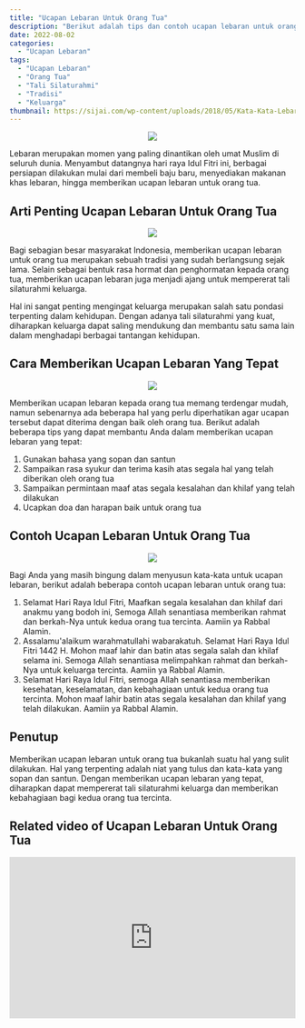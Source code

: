 ```yaml
---
title: "Ucapan Lebaran Untuk Orang Tua"
description: "Berikut adalah tips dan contoh ucapan lebaran untuk orang tua yang dapat membantu Anda dalam menyampaikan pesan dengan tepat dan tulus."
date: 2022-08-02
categories:
  - "Ucapan Lebaran"
tags:
  - "Ucapan Lebaran"
  - "Orang Tua"
  - "Tali Silaturahmi"
  - "Tradisi"
  - "Keluarga"
thumbnail: https://sijai.com/wp-content/uploads/2018/05/Kata-Kata-Lebaran-800x450.jpg
---
```


<center><img src="https://sijai.com/wp-content/uploads/2018/05/Kata-Kata-Lebaran-800x450.jpg" /></center>

<p>Lebaran merupakan momen yang paling dinantikan oleh umat Muslim di seluruh dunia. Menyambut datangnya hari raya Idul Fitri ini, berbagai persiapan dilakukan mulai dari membeli baju baru, menyediakan makanan khas lebaran, hingga memberikan ucapan lebaran untuk orang tua.</p>

<h2>Arti Penting Ucapan Lebaran Untuk Orang Tua</h2>

<center><img src="https://www.wartasolo.com/wp-content/uploads/2017/06/Gambar-Ucapan-Minta-Maaf-Lebaran-Untuk-Orang-Tua-635x325.jpg" /></center>

<p>Bagi sebagian besar masyarakat Indonesia, memberikan ucapan lebaran untuk orang tua merupakan sebuah tradisi yang sudah berlangsung sejak lama. Selain sebagai bentuk rasa hormat dan penghormatan kepada orang tua, memberikan ucapan lebaran juga menjadi ajang untuk mempererat tali silaturahmi keluarga.</p>

<p>Hal ini sangat penting mengingat keluarga merupakan salah satu pondasi terpenting dalam kehidupan. Dengan adanya tali silaturahmi yang kuat, diharapkan keluarga dapat saling mendukung dan membantu satu sama lain dalam menghadapi berbagai tantangan kehidupan.</p>

<h2>Cara Memberikan Ucapan Lebaran Yang Tepat</h2>

<center><img src="https://i1.wp.com/balubu.com/wp-content/uploads/2018/03/ucapan-idul-fitri-untuk-orang-tua.jpg?resize=815.5%2C510&ssl=1" /></center>

<p>Memberikan ucapan lebaran kepada orang tua memang terdengar mudah, namun sebenarnya ada beberapa hal yang perlu diperhatikan agar ucapan tersebut dapat diterima dengan baik oleh orang tua. Berikut adalah beberapa tips yang dapat membantu Anda dalam memberikan ucapan lebaran yang tepat:</p>

<ol>
  <li>Gunakan bahasa yang sopan dan santun</li>
  <li>Sampaikan rasa syukur dan terima kasih atas segala hal yang telah diberikan oleh orang tua</li>
  <li>Sampaikan permintaan maaf atas segala kesalahan dan khilaf yang telah dilakukan</li>
  <li>Ucapkan doa dan harapan baik untuk orang tua</li>
</ol>

<h2>Contoh Ucapan Lebaran Untuk Orang Tua</h2>

<center><img src="https://1.bp.blogspot.com/-e-e59rUeQC0/Xr_5FoM9ZBI/AAAAAAABgyQ/zK95zMwHGqsnO_aEM9meKWkb89tUiLh5QCLcBGAsYHQ/s1600/3.png" /></center>

<p>Bagi Anda yang masih bingung dalam menyusun kata-kata untuk ucapan lebaran, berikut adalah beberapa contoh ucapan lebaran untuk orang tua:</p>

<ol>
  <li>Selamat Hari Raya Idul Fitri, Maafkan segala kesalahan dan khilaf dari anakmu yang bodoh ini, Semoga Allah senantiasa memberikan rahmat dan berkah-Nya untuk kedua orang tua tercinta. Aamiin ya Rabbal Alamin.</li>
  <li>Assalamu'alaikum warahmatullahi wabarakatuh. Selamat Hari Raya Idul Fitri 1442 H. Mohon maaf lahir dan batin atas segala salah dan khilaf selama ini. Semoga Allah senantiasa melimpahkan rahmat dan berkah-Nya untuk keluarga tercinta. Aamiin ya Rabbal Alamin.</li>
  <li>Selamat Hari Raya Idul Fitri, semoga Allah senantiasa memberikan kesehatan, keselamatan, dan kebahagiaan untuk kedua orang tua tercinta. Mohon maaf lahir batin atas segala kesalahan dan khilaf yang telah dilakukan. Aamiin ya Rabbal Alamin.</li>
</ol>

<h2>Penutup</h2>

<p>Memberikan ucapan lebaran untuk orang tua bukanlah suatu hal yang sulit dilakukan. Hal yang terpenting adalah niat yang tulus dan kata-kata yang sopan dan santun. Dengan memberikan ucapan lebaran yang tepat, diharapkan dapat mempererat tali silaturahmi keluarga dan memberikan kebahagiaan bagi kedua orang tua tercinta.</p>

<h2>Related video of Ucapan Lebaran Untuk Orang Tua</h2>
<div style="position: relative; padding-bottom: 56.25%; overflow: hidden"><iframe src="https://www.youtube.com/embed/lJ24SLGIoq4" frameborder="0" allow="accelerometer; autoplay; clipboard-write; encrypted-media; gyroscope; picture-in-picture; web-share" allowfullscreen style="position: absolute; top: 0; left: 0; width: 100%; height: 100%;"></iframe>
</div>